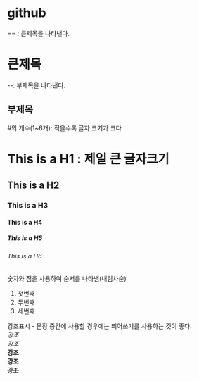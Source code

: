 # github

== : 큰제목을 나타낸다.

큰제목
=============

--: 부제목을 나타낸다.

부제목
-------------

#의 개수(1~6개): 적을수록 글자 크기가 크다

# This is a H1 : 제일 큰 글자크기
## This is a H2
### This is a H3
#### This is a H4
##### This is a H5
###### This is a H6


숫자와 점을 사용하여 순서를 나타냄(내림차순)
1. 첫번째
2. 두번째
3. 세번째

강조표시 - 문장 중간에 사용할 경우에는 띄어쓰기를 사용하는 것이 좋다.   
*강조*   
_강조_   
**강조**   
__강조__   
~~강조~~
